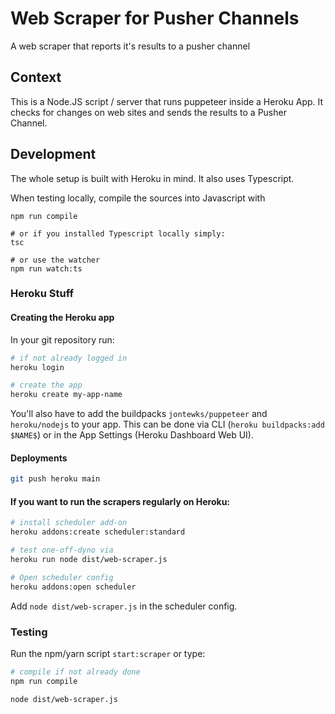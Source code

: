 # Web Scraper for Pusher Channels
A web scraper that reports it's results to a pusher channel

## Context
This is a Node.JS script / server that runs puppeteer inside a Heroku App. It checks for changes on web sites and sends the results to a Pusher Channel.

## Development
The whole setup is built with Heroku in mind. It also uses Typescript.

When testing locally, compile the sources into Javascript with
```
npm run compile

# or if you installed Typescript locally simply:
tsc

# or use the watcher
npm run watch:ts
``` 

### Heroku Stuff

#### Creating the Heroku app
In your git repository run:

```bash
# if not already logged in
heroku login

# create the app
heroku create my-app-name
```

You'll also have to add the buildpacks `jontewks/puppeteer` and `heroku/nodejs` to your app. This can be done via CLI (`heroku buildpacks:add $NAME$`) or in the App Settings (Heroku Dashboard Web UI).

#### Deployments
```bash
git push heroku main
```

####  If you want to run the scrapers regularly on Heroku:
```bash
# install scheduler add-on
heroku addons:create scheduler:standard

# test one-off-dyno via
heroku run node dist/web-scraper.js

# Open scheduler config
heroku addons:open scheduler
```

Add `node dist/web-scraper.js` in the scheduler config.

### Testing

Run the npm/yarn script `start:scraper` or type:

```bash
# compile if not already done
npm run compile

node dist/web-scraper.js
```